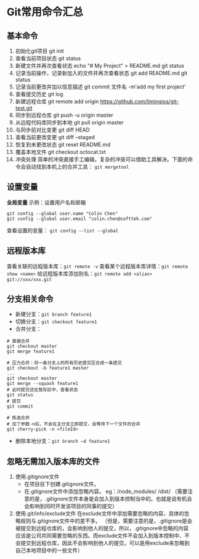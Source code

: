 # Git常用命令汇总

## 基本命令

1. 初始化git项目
    git init
2. 查看当前项目状态
    git status
3. 新建文件并再次查看状态
    echo "# My Project" > README.md
    git status
4. 记录当前操作，记录新加入的文件并再次查看状态
    git add README.md
    git status
5. 记录当前更改并加以信息描述
    git commit 文件名 -m'add my first project'
6. 查看提交历史
    git log
7. 新建远程仓库
    git remote add origin https://github.com/limingios/git-test.git
8. 同步到远程仓库
    git push -u origin master
9. 从远程代码库同步到本地
    git pull origin master
10. 与同步前对比变更
    git diff HEAD
11. 查看当前更改变更
    git diff –staged
12. 恢复到未更改状态
    git reset README.md
13. 覆盖本地文件
    git checkout octocat.txt
14. 冲突处理
    简单的冲突直接手工编辑，复杂的冲突可以借助工具解决。下面的命令会自动找到本机上的合并工具：
    `git mergetool`

## 设置变量

**全局变量**
示例：设置用户名和邮箱

```shell
git config --global user.name "Colin Chen"
git config --global user.email "colin.chen@softtek.com"
```

查看设置的变量：
`git config --list --global`

## 远程版本库

查看关联的远程版本库：`git remote -v`
查看某个远程版本库详情：`git remote show <name>`
给远程版本库添加别名：`git remote add <alias> git://xxx/xxx.git`

## 分支相关命令

- 新建分支：`git branch feature1`
- 切换分支：`git checkout feature1`
- 合并分支：

```shell
# 直接合并
git checkout master
git merge feature1

# 压力合并：将一条分支上的所有历史提交压合成一条提交
git checkout -b feature1 master
...
git checkout master
git merge --squash feature1
# 此时提交还在暂存区中，查看状态
git status
# 提交
git commit

# 拣选合并
# 加了参数-n后，不会在主分支立即提交，会等待下一个文件的合并
git cherry-pick -n <fileId>
```

- 删除本地分支：`git branch –d feature1`

## 忽略无需加入版本库的文件

1. 使用.gitignore文件
   - 在项目目下创建.gitignore文件。
   - 在.gitignore文件中添加忽略内容。
     eg：/node_modules/
         /dist/ 
    （需要注意的是，.gitignore文件本身是会加入到版本控制当中的。也就是说有机会会影响到同时开发该项目的同事的提交）
2. 使用.git/info/exclude文件
    在exclude文件中添加需要忽略的内容，具体的忽略规则与.gitignore文件中的差不多。
   （但是，需要注意的是，.gitignore是会被提交到远程仓库的，会影响到他人的提交，所以，.gitignore中忽略的内容应该是公司共同需要忽略的东西。而exclude文件不会加入到版本控制中、不会提交到远程仓库，因此不会影响到他人的提交。可以是用exclude来忽略到自己本地项目中的一些文件）